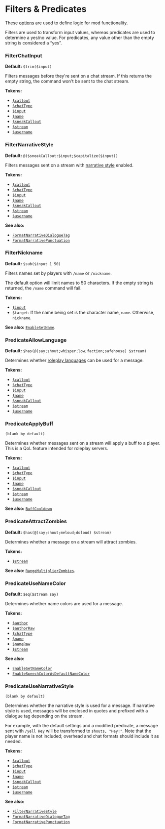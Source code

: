 # Filters & Predicates

These [options](./index.md) are used to define logic for mod functionality.

Filters are used to transform input values, whereas predicates are used to determine a yes/no value.
For predicates, any value other than the empty string is considered a “yes”.

### FilterChatInput
**Default:** `$trim($input)`

Filters messages before they're sent on a chat stream.
If this returns the empty string, the command won't be sent to the chat stream.

**Tokens:**
- [`$callout`](../format-strings/tokens.md#callout)
- [`$chatType`](../format-strings/tokens.md#chattype)
- [`$input`](../format-strings/tokens#input)
- [`$name`](../format-strings/tokens.md#name)
- [`$sneakCallout`](../format-strings/tokens.md#sneakcallout)
- [`$stream`](../format-strings/tokens.md#stream)
- [`$username`](../format-strings/tokens.md#username)

### FilterNarrativeStyle
**Default:** `@($sneakCallout:$input;$capitalize($input))`

Filters messages sent on a stream with [narrative style](#predicateusenarrativestyle) enabled.

**Tokens:**
- [`$callout`](../format-strings/tokens.md#callout)
- [`$chatType`](../format-strings/tokens.md#chattype)
- [`$input`](../format-strings/tokens#input)
- [`$name`](../format-strings/tokens.md#name)
- [`$sneakCallout`](../format-strings/tokens.md#sneakcallout)
- [`$stream`](../format-strings/tokens.md#stream)
- [`$username`](../format-strings/tokens.md#username)

**See also:**
- [`FormatNarrativeDialogueTag`](./component-formats.md#formatnarrativedialoguetag)
- [`FormatNarrativePunctuation`](./component-formats.md#formatnarrativepunctuation)

### FilterNickname
**Default:** `$sub($input 1 50)`

Filters names set by players with `/name` or `/nickname`.

The default option will limit names to 50 characters.
If the empty string is returned, the `/name` command will fail.

**Tokens:**
- [`$input`](../format-strings/tokens#input)
- `$target`: If the name being set is the character name, `name`. Otherwise, `nickname`.

**See also:** [`EnableSetName`](./basic-features.md#enablesetname).

### PredicateAllowLanguage
**Default:** `$has(@(say;shout;whisper;low;faction;safehouse) $stream)`

Determines whether [roleplay languages](./languages.md) can be used for a message.

**Tokens:**
- [`$callout`](../format-strings/tokens.md#callout)
- [`$chatType`](../format-strings/tokens.md#chattype)
- [`$input`](../format-strings/tokens#input)
- [`$name`](../format-strings/tokens.md#name)
- [`$sneakCallout`](../format-strings/tokens.md#sneakcallout)
- [`$stream`](../format-strings/tokens.md#stream)
- [`$username`](../format-strings/tokens.md#username)

### PredicateApplyBuff
`(blank by default)`

Determines whether messages sent on a stream will apply a buff to a player.
This is a QoL feature intended for roleplay servers.

**Tokens:**
- [`$callout`](../format-strings/tokens.md#callout)
- [`$chatType`](../format-strings/tokens.md#chattype)
- [`$input`](../format-strings/tokens#input)
- [`$name`](../format-strings/tokens.md#name)
- [`$sneakCallout`](../format-strings/tokens.md#sneakcallout)
- [`$stream`](../format-strings/tokens.md#stream)
- [`$username`](../format-strings/tokens.md#username)

**See also:** [`BuffCooldown`](./basic-features.md#buffcooldown)

### PredicateAttractZombies
**Default:** `$has(@(say;shout;meloud;doloud) $stream)`

Determines whether a message on a stream will attract zombies.

**Tokens:**
- [`$stream`](../format-strings/tokens.md#stream)

**See also:** [`RangeMultiplierZombies`](./ranges.md#rangemultiplierzombies).

### PredicateUseNameColor
**Default:** `$eq($stream say)`

Determines whether name colors are used for a message.

**Tokens:**
- [`$author`](../format-strings/tokens.md#author)
- [`$authorRaw`](../format-strings/tokens.md#authorraw)
- [`$chatType`](../format-strings/tokens.md#chattype)
- [`$name`](../format-strings/tokens.md#name)
- [`$nameRaw`](../format-strings/tokens.md#nameraw)
- [`$stream`](../format-strings/tokens.md#stream)

**See also:**
- [`EnableSetNameColor`](./basic-features.md#enablesetnamecolor)
- [`EnableSpeechColorAsDefaultNameColor`](./basic-features.md#enablespeechcolorasdefaultnamecolor)

### PredicateUseNarrativeStyle
`(blank by default)`

Determines whether the narrative style is used for a message.
If narrative style is used, messages will be enclosed in quotes and prefixed with a dialogue tag depending on the stream.

For example, with the default settings and a modified predicate, a message sent with `/yell Hey` will be transformed to `shouts, "Hey!"`.
Note that the player name is not included; overhead and chat formats should include it as needed.

**Tokens:**
- [`$callout`](../format-strings/tokens.md#callout)
- [`$chatType`](../format-strings/tokens.md#chattype)
- [`$input`](../format-strings/tokens#input)
- [`$name`](../format-strings/tokens.md#name)
- [`$sneakCallout`](../format-strings/tokens.md#sneakcallout)
- [`$stream`](../format-strings/tokens.md#stream)
- [`$username`](../format-strings/tokens.md#username)

**See also:**
- [`FilterNarrativeStyle`](#filternarrativestyle)
- [`FormatNarrativeDialogueTag`](./component-formats.md#formatnarrativedialoguetag)
- [`FormatNarrativePunctuation`](./component-formats.md#formatnarrativepunctuation)
